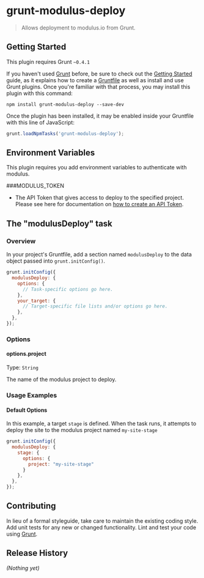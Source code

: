 # grunt-modulus-deploy

> Allows deployment to modulus.io from Grunt.

## Getting Started
This plugin requires Grunt `~0.4.1`

If you haven't used [Grunt](http://gruntjs.com/) before, be sure to check out the [Getting Started](http://gruntjs.com/getting-started) guide, as it explains how to create a [Gruntfile](http://gruntjs.com/sample-gruntfile) as well as install and use Grunt plugins. Once you're familiar with that process, you may install this plugin with this command:

```shell
npm install grunt-modulus-deploy --save-dev
```

Once the plugin has been installed, it may be enabled inside your Gruntfile with this line of JavaScript:

```js
grunt.loadNpmTasks('grunt-modulus-deploy');
```

## Environment Variables

This plugin requires you add environment variables to authenticate with modulus.

###MODULUS_TOKEN
 - The API Token that gives access to deploy to the specified project. Please see here for documentation on [how to create an API Token](https://modulus.io/codex/cli/using_api_tokens).

## The "modulusDeploy" task

### Overview
In your project's Gruntfile, add a section named `modulusDeploy` to the data object passed into `grunt.initConfig()`.

```js
grunt.initConfig({
  modulusDeploy: {
    options: {
      // Task-specific options go here.
    },
    your_target: {
      // Target-specific file lists and/or options go here.
    },
  },
});
```

### Options

#### options.project
Type: `String`

The name of the modulus project to deploy.

### Usage Examples

#### Default Options
In this example, a target `stage` is defined. When the task runs, it attempts to deploy the site to the modulus project named `my-site-stage`

```js
grunt.initConfig({
  modulusDeploy: {
    stage: {
      options: {
      	project: "my-site-stage"
      }
    },
  },
});
```



## Contributing
In lieu of a formal styleguide, take care to maintain the existing coding style. Add unit tests for any new or changed functionality. Lint and test your code using [Grunt](http://gruntjs.com/).

## Release History
_(Nothing yet)_
